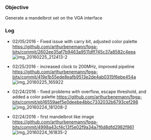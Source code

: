 ### Objective
Generate a mandelbrot set on the VGA interface

### Log
* 02/05/2016 - Fixed issue with carry bit, adjusted color palette
https://github.com/arthurbenemann/fpga-bits/commit/2602ee35af7b9463a9511dff745c37a8582c4eea
![img_20160225_212413-2](https://cloud.githubusercontent.com/assets/3289118/13343976/961f4036-dc06-11e5-865b-ac19dabbe47d.jpg)

* 02/25/2016 - increased clock to 200MHz, improved pipeline https://github.com/arthurbenemann/fpga-bits/commit/419e1b55ede8eafb9513e2de4ab0315f6ebe454a   ![img_20160225_165922](https://cloud.githubusercontent.com/assets/3289118/13342682/ea7f1d3a-dbf8-11e5-9ca5-b5478bc63855.jpg)

* 02/24/2016 - fixed problems with overflow, escape threshold, and added a color palette https://github.com/arthurbenemann/fpga-bits/commit/eb16559aef5e0deebe4bbc7332032b6793cef298 ![img_20160224_181208-2](https://cloud.githubusercontent.com/assets/3289118/13307768/9c59a8fe-db22-11e5-86a4-e3e03902f5e6.jpg)

* 02/24/2016 - first mandelbrot like image 
https://github.com/arthurbenemann/fpga-bits/commit/4998a43cf4c13f5e02f9a34a7f6d8dfd2982f961 ![img_20160224_161835-2](https://cloud.githubusercontent.com/assets/3289118/13305827/2900dac6-db13-11e5-9b01-e997bb9530b5.jpg)

